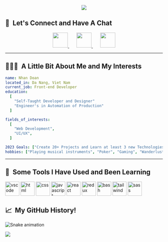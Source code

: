 <p align="center">
<img src="https://user-images.githubusercontent.com/103923740/215698319-1026a2ca-e210-49bf-b41c-8c7174c447e2.png">
</p>

<h2> 💭 &nbsp;Let's Connect and Have A Chat</h2>
<p align="center">
<a href="https://www.instagram.com/huunhan196/">
  <img height="48" src="https://user-images.githubusercontent.com/103923740/215697274-27c95d36-7c47-4550-a6b7-cf93ba5bf254.png"/>
</a>
&nbsp;
&nbsp;
&nbsp;
<a href="https://www.facebook.com/huunhan196/">
  <img height="48" src="https://user-images.githubusercontent.com/103923740/215697634-8de0591e-02d9-4d72-9479-0e5134bc4d6f.png"/>
</a>
&nbsp;
&nbsp;
&nbsp;
<a href="https://www.youtube.com/@CAPSBand">
  <img height="48" src="https://user-images.githubusercontent.com/103923740/215697848-0975d4f5-86b1-4a99-9dbc-76d58ae4bf47.png"/>
</a>
</p>

---

<h2> 👨🏻‍💻 &nbsp;A Little Bit About Me and My Interests</h2>

```yaml
name: Nhan Doan
located_in: Da Nang, Viet Nam
current_job: Front-end Developer
education:
  [
    "Self-Taught Developer and Designer"
    "Engineer's in Automation of Production"
  ]

fields_of_interests:
  [
    "Web Development",
    "UI/UX",
  ]

2023 Goals: ["Create 20+ Projects and Learn at least 3 new Technologies"]
hobbies: ["Playing musical instruments", "Poker", "Gaming", "Wanderlust"]
```

---

<h2> 🚀 &nbsp;Some Tools I Have Used and Been Learning</h2>
<p align="left">
<img src="https://cdn.jsdelivr.net/gh/devicons/devicon/icons/vscode/vscode-original.svg" alt="vscode" width="45" height="45"/>
<img src="https://cdn.jsdelivr.net/gh/devicons/devicon/icons/html5/html5-original.svg" alt="html" width="45" height="45"/>
<img src="https://cdn.jsdelivr.net/gh/devicons/devicon/icons/css3/css3-original.svg" alt="css" width="45" height="45"/>
<img src="https://cdn.jsdelivr.net/gh/devicons/devicon/icons/javascript/javascript-original.svg" alt="javascript" width="45" height="45"/>
<img src="https://cdn.jsdelivr.net/gh/devicons/devicon/icons/react/react-original-wordmark.svg" alt="react" width="45" height="45"/>
<img src="https://cdn.jsdelivr.net/gh/devicons/devicon/icons/redux/redux-original.svg" alt="redux" width="45" height="45"/>
<img src="https://cdn.jsdelivr.net/gh/devicons/devicon/icons/bash/bash-original.svg" alt="bash" width="45" height="45"/>
<img src="https://cdn.jsdelivr.net/gh/devicons/devicon/icons/tailwindcss/tailwindcss-plain.svg" alt="tailwind" width="45" height="45"/>
<img src="https://cdn.jsdelivr.net/gh/devicons/devicon/icons/sass/sass-original.svg" alt="sass" width="45" height="45"/>
</p>

<h2> 📈 &nbsp;My GitHub History!</h2>

![Snake animation](https://github.com/huunhan196/huunhan196/blob/output/github-contribution-grid-snake.svg)

<p align="left">
  <img src="https://capsule-render.vercel.app/api?type=waving&color=gradient&height=100&section=footer"/>
</p>

